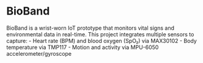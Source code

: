 # BioBand
BioBand is a wrist-worn IoT prototype that monitors vital signs and environmental data in real-time. This project integrates multiple sensors to capture:  - Heart rate (BPM) and blood oxygen (SpO₂) via MAX30102   - Body temperature via TMP117   - Motion and activity via MPU-6050 accelerometer/gyroscope
